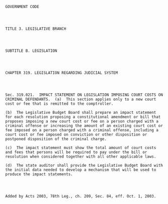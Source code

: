 ﻿
    
    
    	
    					
    
    
    GOVERNMENT CODE
    
      
    
    
    TITLE 3. LEGISLATIVE BRANCH
    
      
    
    
    SUBTITLE B. LEGISLATION
    
      
    
    
    CHAPTER 319. LEGISLATION REGARDING JUDICIAL SYSTEM
    
      
    
    
    Sec. 319.021.  IMPACT STATEMENT ON LEGISLATION IMPOSING COURT COSTS ON CRIMINAL DEFENDANTS.  (a)  This section applies only to a new court cost or fee that is remitted to the comptroller.
    
    (b)  The Legislative Budget Board shall prepare an impact statement for each resolution proposing a constitutional amendment or bill that proposes imposing a new court cost or fee on a person charged with a criminal offense or increasing the amount of an existing court cost or fee imposed on a person charged with a criminal offense, including a court cost or fee imposed on conviction or other disposition or postponed disposition of the criminal charge.
    
    (c)  The impact statement must show the total amount of court costs and fees that persons will be required to pay under the bill or resolution when considered together with all other applicable laws.
    
    (d)  The state auditor shall provide the Legislative Budget Board with the initial data needed to develop a mechanism that will be used to produce the impact statements.
    
    
    
    
    Added by Acts 2003, 78th Leg., ch. 209, Sec. 84, eff. Oct. 1, 2003.
    
    
    
    
    				
